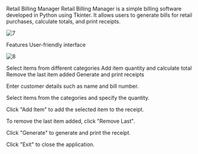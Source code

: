 Retail Billing Manager
Retail Billing Manager is a simple billing software developed in Python using Tkinter. It allows users to generate bills for retail purchases, calculate totals, and print receipts.

![7](https://github.com/abdulrehmanRX/Kiryana_Shop/assets/156535311/7df58225-b0fe-4bac-bf93-065ae95174b2)




Features
User-friendly interface

![8](https://github.com/abdulrehmanRX/Kiryana_Shop/assets/156535311/b1a6968c-a6e4-4387-95b6-dbbf73d4c967)



Select items from different categories
Add item quantity and calculate total
Remove the last item added
Generate and print receipts


Enter customer details such as name and bill number.

Select items from the categories and specify the quantity.

Click "Add Item" to add the selected item to the receipt.

To remove the last item added, click "Remove Last".

Click "Generate" to generate and print the receipt.

Click "Exit" to close the application.
